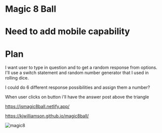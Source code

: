# Magic 8 Ball
# Need to add mobile capability

# Plan

I want user to type in question and to get a random response from options. 
I'll use a switch statement and random number generator that I used in rolling dice.


I could do 6 different response possibilities and assign them a number?

When user clicks on button i'll have the answer post above the triangle

https://jsmagic8ball.netlify.app/

https://kjwilliamson.github.io/magic8ball/


![magic8](https://user-images.githubusercontent.com/24884380/168673220-e4f2dc87-7dd2-42a3-b581-c7d6cbe67e24.jpg)

